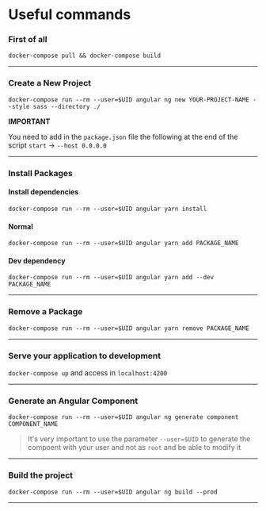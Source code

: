 # Useful commands

### First of all

`docker-compose pull && docker-compose build`

--------
### Create a New Project
`docker-compose run --rm --user=$UID angular ng new YOUR-PROJECT-NAME --style sass --directory ./`

**IMPORTANT**

You need to add in the `package.json` file the following at the end of the script `start` -> `--host 0.0.0.0`

--------

### Install Packages

#### Install dependencies
`docker-compose run --rm --user=$UID angular yarn install`

#### Normal
`docker-compose run --rm --user=$UID angular yarn add PACKAGE_NAME`

#### Dev dependency
`docker-compose run --rm --user=$UID angular yarn add --dev PACKAGE_NAME`

---------------

### Remove a Package
`docker-compose run --rm --user=$UID angular yarn remove PACKAGE_NAME`

---------------

### Serve your application to development
`docker-compose up` and access in `localhost:4200`

---------------

### Generate an Angular Component
`docker-compose run --rm --user=$UID angular ng generate component COMPONENT_NAME`
> It's very important to use the parameter `--user=$UID` to generate the compoent with your user and not as `root` and be able to modify it

---------------

### Build the project
`docker-compose run --rm --user=$UID angular ng build --prod`

---------------
